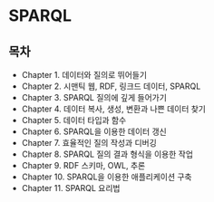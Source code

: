 # SPARQL


## 목차
- Chapter 1. 데이터와 질의로 뛰어들기
- Chapter 2. 시맨틱 웹, RDF, 링크드 데이터, SPARQL
- Chapter 3. SPARQL 질의에 깊게 들어가기
- Chapter 4. 데이터 복사, 생성, 변환과 나쁜 데이터 찾기
- Chapter 5. 데이터 타입과 함수
- Chapter 6. SPARQL을 이용한 데이터 갱신
- Chapter 7. 효율적인 질의 작성과 디버깅
- Chapter 8. SPARQL 질의 결과 형식을 이용한 작업
- Chapter 9. RDF 스키마, OWL, 추론
- Chapter 10. SPARQL을 이용한 애플리케이션 구축
- Chapter 11. SPARQL 요리법

